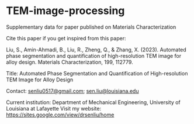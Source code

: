 # TEM-image-processing
Supplementary data for paper published on Materials Characterization

Cite this paper if you get inspired from this paper: 

Liu, S., Amin-Ahmadi, B., Liu, R., Zheng, Q., & Zhang, X. (2023). Automated phase segmentation and quantification of high-resolution TEM image for alloy design. Materials Characterization, 199, 112779.

Title:
Automated Phase Segmentation and Quantification of High-resolution TEM Image for Alloy Design

Contact: senliu0517@gmail.com; sen.liu@louisiana.edu

Current institution: Department of Mechanical Engineering, University of Louisiana at Lafayette
Visit my website: https://sites.google.com/view/drsenliu/home 
